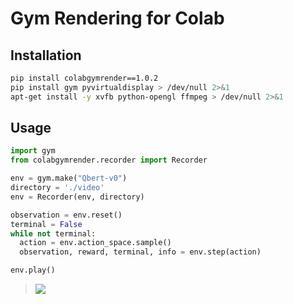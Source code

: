 # Gym Rendering for Colab


## Installation
```bash
pip install colabgymrender==1.0.2
pip install gym pyvirtualdisplay > /dev/null 2>&1
apt-get install -y xvfb python-opengl ffmpeg > /dev/null 2>&1
```

## Usage
```python
import gym
from colabgymrender.recorder import Recorder

env = gym.make("Qbert-v0")
directory = './video'
env = Recorder(env, directory)

observation = env.reset()
terminal = False
while not terminal:
  action = env.action_space.sample()
  observation, reward, terminal, info = env.step(action)

env.play()
```

> <a href="https://youtu.be/R1uWOSvglAo"><img src="https://i.ibb.co/K55YtmM/ezgif-frame-001.jpg" border="0"></img></a>
